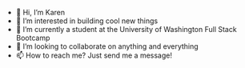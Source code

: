 - 👋 Hi, I’m Karen
- 👀 I’m interested in building cool new things
- 🌱 I’m currently a student at the University of Washington Full Stack Bootcamp
- 💞️ I’m looking to collaborate on anything and everything
- 📫 How to reach me? Just send me a message!

<!---
ksapir/ksapir is a ✨ special ✨ repository because its `README.md` (this file) appears on your GitHub profile.
You can click the Preview link to take a look at your changes.
--->
